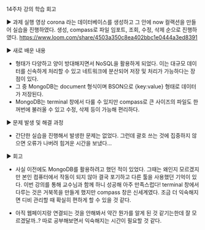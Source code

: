 14주차 강의 학습 회고

▶ 과제 실행 영상
   corona 라는 데이터베이스를 생성하고 그 안에 now 컬랙션을 만들어 실습을 진행하였다.
   생성, compass로 파일 임포트, 조회, 수정, 삭제 순으로 진행하였다.
   https://www.loom.com/share/4503a350c8ea402bbc1e0444a3ed8391

▶ 새로 배운 내용
  - 형태가 다양하고 양이 방대해지면서 NoSQL을 활용하게 되었다. 이는 대규모 데이터를 신속하게 처리할 수 있고 네트워크에 분산되어 저장 및 처리가 가능하다는 장점이 있다.
  - 그 중 MongoDB는 document 형식이며 BSON으로 {key:value} 형태로 데이터가 저장된다.
  - MongoDB는 terminal 창에서 다룰 수 있지만 compass로 큰 사이즈의 파일도 한꺼번에 불러올 수 있고 수정, 삭제 등이 가능해 편리하다.
  
▶ 문제 발생 및 해결 과정
  - 간단한 실습을 진행해서 발생한 문제는 없었다. 그런데 괄호 쓰는 것에 집중하지 않으면 오류가 나버려 힘겨운 시간을 보냈다...
    
▶ 회고
  + 사실 이전에도 MongoDB를 활용하려고 했던 적이 있었다. 그때는 왜인지 모르겠지만 본인 컴퓨터에서 작동이 되지 않아 결국 포기하고 다른 툴을 사용했던 기억이 있다. 이번 강의를 통해 교수님과 함께
    하니 성공해 아주 만족스럽다! terminal 창에서 다루는 것은 거북목을 만들게 했지만 compass 창은 신세계였다. 조금 더 익숙해지면 디비 관리할 때 확실히 편하게 할 수 있을 것 같다.
  - 아직 웹페이지랑 연결되는 것을 안해봐서 약간 뭔가를 알게 된 것 같기는한데 잘 모르겠달까..? 따로 공부해보면서 익숙해지는 시간이 필요할 것 같다.
